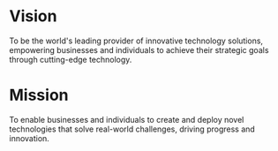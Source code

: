 # Vision

To be the world's leading provider of innovative technology solutions, empowering businesses and individuals to achieve their strategic goals through cutting-edge technology.

# Mission

To enable businesses and individuals to create and deploy novel technologies that solve real-world challenges, driving progress and innovation.


